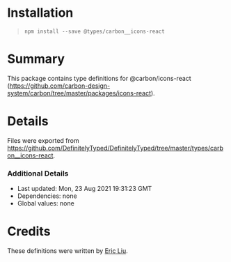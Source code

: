 # Installation
> `npm install --save @types/carbon__icons-react`

# Summary
This package contains type definitions for @carbon/icons-react (https://github.com/carbon-design-system/carbon/tree/master/packages/icons-react).

# Details
Files were exported from https://github.com/DefinitelyTyped/DefinitelyTyped/tree/master/types/carbon__icons-react.

### Additional Details
 * Last updated: Mon, 23 Aug 2021 19:31:23 GMT
 * Dependencies: none
 * Global values: none

# Credits
These definitions were written by [Eric Liu](https://github.com/metonym).
